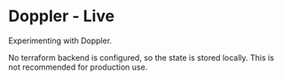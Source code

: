 # Doppler - Live

Experimenting with Doppler.

No terraform backend is configured, so the state is stored locally. This is not recommended for production use.
